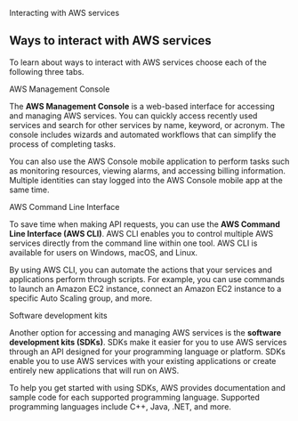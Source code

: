 Interacting with AWS services
## **Ways to interact with AWS services**

To learn about ways to interact with AWS services choose each of the following three tabs.

AWS Management Console

The **AWS Management Console** is a web-based interface for accessing and managing AWS services. You can quickly access recently used services and search for other services by name, keyword, or acronym. The console includes wizards and automated workflows that can simplify the process of completing tasks.  
  
You can also use the AWS Console mobile application to perform tasks such as monitoring resources, viewing alarms, and accessing billing information. Multiple identities can stay logged into the AWS Console mobile app at the same time.

AWS Command Line Interface

To save time when making API requests, you can use the **AWS Command Line Interface (AWS CLI)**. AWS CLI enables you to control multiple AWS services directly from the command line within one tool. AWS CLI is available for users on Windows, macOS, and Linux. 

  

By using AWS CLI, you can automate the actions that your services and applications perform through scripts. For example, you can use commands to launch an Amazon EC2 instance, connect an Amazon EC2 instance to a specific Auto Scaling group, and more.



Software development kits

Another option for accessing and managing AWS services is the **software development kits (SDKs)**. SDKs make it easier for you to use AWS services through an API designed for your programming language or platform. SDKs enable you to use AWS services with your existing applications or create entirely new applications that will run on AWS.

  

To help you get started with using SDKs, AWS provides documentation and sample code for each supported programming language. Supported programming languages include C++, Java, .NET, and more.


